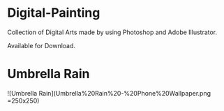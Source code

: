 # Digital-Painting

Collection of Digital Arts made by using Photoshop and Adobe Illustrator.

Available for Download.

# Umbrella Rain

![Umbrella Rain](Umbrella%20Rain%20-%20Phone%20Wallpaper.png =250x250)


